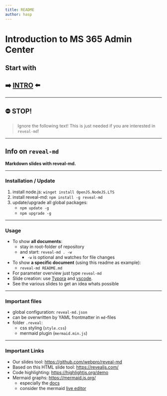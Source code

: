 ```yaml
---
title: README
author: hasp
---
```


# Introduction to MS 365 Admin Center

## Start with
## ➡️ [INTRO](./00-Intro-MS365-Admin-Center.md) ⬅️

---

<!-- .slide: data-background-image="https://media.tenor.com/AVa6-PqQpuMAAAAC/emergency-stop-button-emergency.gif" data-background-opacity="0.2" -->

## ⛔ STOP!

>  Ignore the following text! This is just needed if you are interested in `reveal-md`!

---

## Info on `reveal-md`

**Markdown slides with reveal-md.**

---

### Installation / Update

1. install node.js: `winget install OpenJS.NodeJS.LTS`
2. install reveal-md: `npm install -g reveal-md`
3. update/upgrade all global packages:
   - `npm update -g`
   - `npm upgrade -g`

---

### Usage

- To show **all documents**:
  - stay in root-folder of repository
  - and start: `reveal-md . -w`
    - `-w` is optional and watches for file changes
- To show **a specific document** (using this readme as example):
  - `reveal-md README.md`
- For parameter overview just type `reveal-md`
- Slide creation: use [Typora](https://typora.io/) and [vscode](https://code.visualstudio.com/).
- See the various slides to get an idea whats possible

---

### Important files

- global configuration: `reveal-md.json`
- can be overwritten by YAML frontmatter in `md`-files
- folder `.reveal`:
  - css styling (`style.css`)
  - mermaid plugin (`mermaid.min.js`)

---

### Important Links

- Our slides tool: <https://github.com/webpro/reveal-md>
- Based on this HTML slide tool: <https://revealjs.com/>
- Code highlighting: <https://highlightjs.org/demo>
- Mermaid graphs: <https://mermaid.js.org/>
  - especially the [docs](https://mermaid.js.org/intro/)
  - consider the mermaid [live editor](https://mermaid.live)
